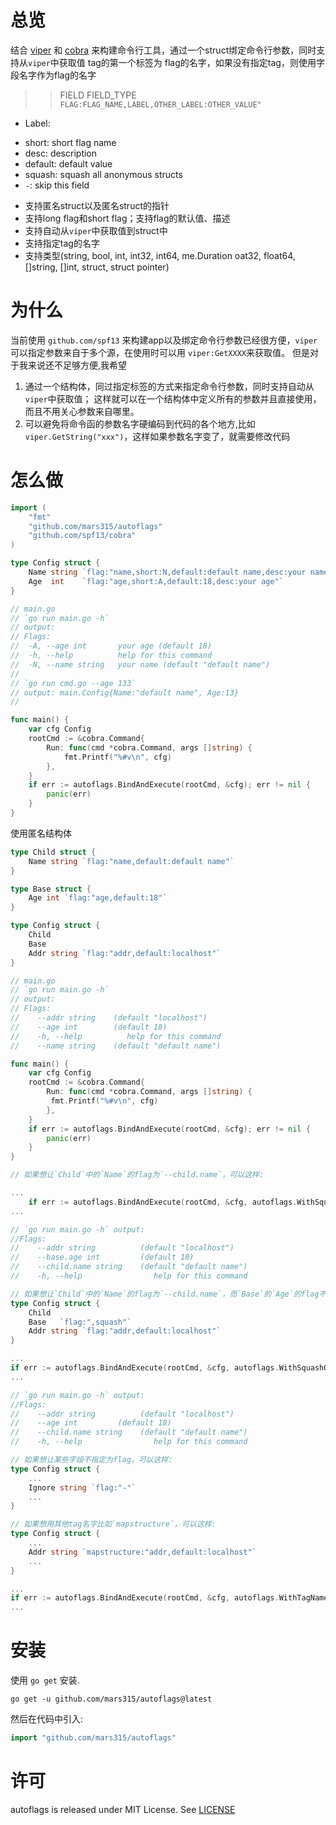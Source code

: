 # 总览

结合 [viper](https://github.com/spf13/viper) 和 [cobra](https://github.com/spf13/cobra) 来构建命令行工具，通过一个struct绑定命令行参数，同时支持从`viper`中获取值
tag的第一个标签为 flag的名字，如果没有指定tag，则使用字段名字作为flag的名字

>> FIELD  FIELD_TYPE `FLAG:FLAG_NAME,LABEL,OTHER_LABEL:OTHER_VALUE"`
* Label:
 - short: short flag name
 - desc: description
 - default: default value
 - squash: squash all anonymous structs
 - `-`: skip this field

* 支持匿名struct以及匿名struct的指针
* 支持long flag和short flag；支持flag的默认值、描述
* 支持自动从`viper`中获取值到struct中
* 支持指定tag的名字
* 支持类型(string, bool, int, int32, int64, me.Duration oat32, float64, []string, []int, struct, struct pointer)


# 为什么
当前使用 `github.com/spf13` 来构建app以及绑定命令行参数已经很方便，`viper`可以指定参数来自于多个源，在使用时可以用 `viper:GetXXXX`来获取值。
但是对于我来说还不足够方便,我希望
1. 通过一个结构体，同过指定标签的方式来指定命令行参数，同时支持自动从`viper`中获取值；
这样就可以在一个结构体中定义所有的参数并且直接使用，而且不用关心参数来自哪里。
2. 可以避免将命令函的参数名字硬编码到代码的各个地方,比如 `viper.GetString("xxx")`，这样如果参数名字变了，就需要修改代码

# 怎么做

```go
import (
    "fmt"
    "github.com/mars315/autoflags"
    "github.com/spf13/cobra"
)

type Config struct {
    Name string `flag:"name,short:N,default:default name,desc:your name"`
    Age  int    `flag:"age,short:A,default:18,desc:your age"`
}

// main.go
// `go run main.go -h`
// output:
// Flags:
//	-A, --age int       your age (default 18)
//	-h, --help          help for this command
//	-N, --name string   your name (default "default name")
//
// `go run cmd.go --age 133`
// output: main.Config{Name:"default name", Age:13}
//

func main() {
    var cfg Config
    rootCmd := &cobra.Command{
        Run: func(cmd *cobra.Command, args []string) {
            fmt.Printf("%#v\n", cfg)
        },
    }
    if err := autoflags.BindAndExecute(rootCmd, &cfg); err != nil {
		panic(err)
    }
}

```

使用匿名结构体
```go
type Child struct {
    Name string `flag:"name,default:default name"`
}

type Base struct {
    Age int `flag:"age,default:18"`
}

type Config struct {
    Child
	Base
    Addr string `flag:"addr,default:localhost"`
}

// main.go
// `go run main.go -h`
// output:
// Flags:
//    --addr string    (default "localhost")
//    --age int        (default 18)
//    -h, --help          help for this command
//    --name string    (default "default name")

func main() {
    var cfg Config
    rootCmd := &cobra.Command{
        Run: func(cmd *cobra.Command, args []string) {
         fmt.Printf("%#v\n", cfg)
        },
    }
    if err := autoflags.BindAndExecute(rootCmd, &cfg); err != nil {
        panic(err)
    }
}

// 如果想让`Child`中的`Name`的flag为`--child.name`，可以这样:

...
    if err := autoflags.BindAndExecute(rootCmd, &cfg, autoflags.WithSquashOption(false)) {
...

// `go run main.go -h` output:
//Flags:
//    --addr string          (default "localhost")
//    --base.age int         (default 18)
//    --child.name string    (default "default name")
//    -h, --help                help for this command

// 如果想让`Child`中的`Name`的flag为`--child.name`，而`Base`的`Age`的flag不是`--base.age`，可以这样:
type Config struct {
    Child
    Base   `flag:",squash"` 
    Addr string `flag:"addr,default:localhost"`
}

...
if err := autoflags.BindAndExecute(rootCmd, &cfg, autoflags.WithSquashOption(false)) {
...

// `go run main.go -h` output:
//Flags:
//    --addr string          (default "localhost")
//    --age int         (default 18)
//    --child.name string    (default "default name")
//    -h, --help                help for this command

// 如果想让某些字段不指定为flag，可以这样:
type Config struct {
	...
    Ignore string `flag:"-"`
	...
}

// 如果想用其他tag名字比如`mapstructure`，可以这样:
type Config struct {
    ...
	Addr string `mapstructure:"addr,default:localhost"`
    ...
}

...
if err := autoflags.BindAndExecute(rootCmd, &cfg, autoflags.WithTagNameOption("mapstructure")) {
...

```


# 安装
使用 `go get` 安装.

```
go get -u github.com/mars315/autoflags@latest
```

然后在代码中引入:

```go
import "github.com/mars315/autoflags"
```
# 许可

autoflags is released under MIT License. See [LICENSE](LICENSE)
